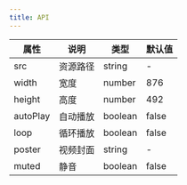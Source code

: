 ```yaml
---    
title: API
---
```


| 属性 | 说明 | 类型 | 默认值 | 
| --- | --- | --- | --- | 
| src | 资源路径 | string | - |
| width | 宽度 | number | 876 |
| height | 高度 | number | 492 |
| autoPlay | 自动播放 | boolean | false |
| loop | 循环播放 | boolean | false |
| poster | 视频封面 | string | - |
| muted | 静音 | boolean | false |